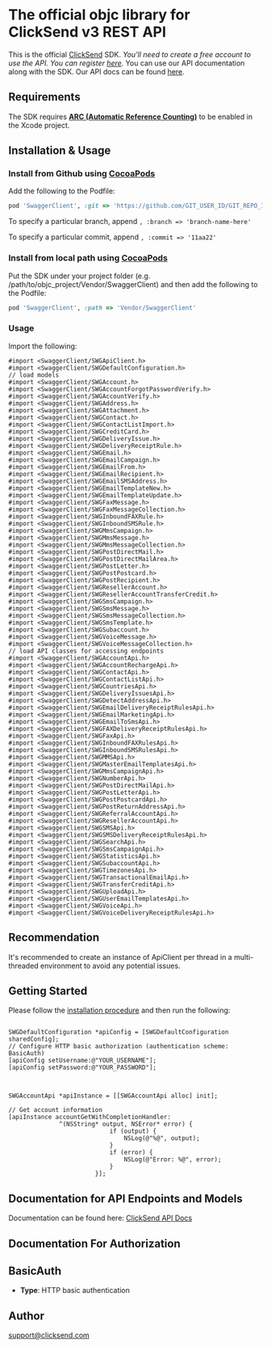 # The official objc library for ClickSend v3 REST API

 This is the official [ClickSend](https://clicksend.com) SDK.  *You'll need to create a free account to use the API. You can register [here](https://www.clicksend.com/signup).*  You can use our API documentation along with the SDK. Our API docs can be found [here](https://developers.clicksend.com). 

## Requirements

The SDK requires [**ARC (Automatic Reference Counting)**](http://stackoverflow.com/questions/7778356/how-to-enable-disable-automatic-reference-counting) to be enabled in the Xcode project.

## Installation & Usage
### Install from Github using [CocoaPods](https://cocoapods.org/)

Add the following to the Podfile:

```ruby
pod 'SwaggerClient', :git => 'https://github.com/GIT_USER_ID/GIT_REPO_ID.git'
```

To specify a particular branch, append `, :branch => 'branch-name-here'`

To specify a particular commit, append `, :commit => '11aa22'`

### Install from local path using [CocoaPods](https://cocoapods.org/)

Put the SDK under your project folder (e.g. /path/to/objc_project/Vendor/SwaggerClient) and then add the following to the Podfile:

```ruby
pod 'SwaggerClient', :path => 'Vendor/SwaggerClient'
```

### Usage

Import the following:

```objc
#import <SwaggerClient/SWGApiClient.h>
#import <SwaggerClient/SWGDefaultConfiguration.h>
// load models
#import <SwaggerClient/SWGAccount.h>
#import <SwaggerClient/SWGAccountForgotPasswordVerify.h>
#import <SwaggerClient/SWGAccountVerify.h>
#import <SwaggerClient/SWGAddress.h>
#import <SwaggerClient/SWGAttachment.h>
#import <SwaggerClient/SWGContact.h>
#import <SwaggerClient/SWGContactListImport.h>
#import <SwaggerClient/SWGCreditCard.h>
#import <SwaggerClient/SWGDeliveryIssue.h>
#import <SwaggerClient/SWGDeliveryReceiptRule.h>
#import <SwaggerClient/SWGEmail.h>
#import <SwaggerClient/SWGEmailCampaign.h>
#import <SwaggerClient/SWGEmailFrom.h>
#import <SwaggerClient/SWGEmailRecipient.h>
#import <SwaggerClient/SWGEmailSMSAddress.h>
#import <SwaggerClient/SWGEmailTemplateNew.h>
#import <SwaggerClient/SWGEmailTemplateUpdate.h>
#import <SwaggerClient/SWGFaxMessage.h>
#import <SwaggerClient/SWGFaxMessageCollection.h>
#import <SwaggerClient/SWGInboundFAXRule.h>
#import <SwaggerClient/SWGInboundSMSRule.h>
#import <SwaggerClient/SWGMmsCampaign.h>
#import <SwaggerClient/SWGMmsMessage.h>
#import <SwaggerClient/SWGMmsMessageCollection.h>
#import <SwaggerClient/SWGPostDirectMail.h>
#import <SwaggerClient/SWGPostDirectMailArea.h>
#import <SwaggerClient/SWGPostLetter.h>
#import <SwaggerClient/SWGPostPostcard.h>
#import <SwaggerClient/SWGPostRecipient.h>
#import <SwaggerClient/SWGResellerAccount.h>
#import <SwaggerClient/SWGResellerAccountTransferCredit.h>
#import <SwaggerClient/SWGSmsCampaign.h>
#import <SwaggerClient/SWGSmsMessage.h>
#import <SwaggerClient/SWGSmsMessageCollection.h>
#import <SwaggerClient/SWGSmsTemplate.h>
#import <SwaggerClient/SWGSubaccount.h>
#import <SwaggerClient/SWGVoiceMessage.h>
#import <SwaggerClient/SWGVoiceMessageCollection.h>
// load API classes for accessing endpoints
#import <SwaggerClient/SWGAccountApi.h>
#import <SwaggerClient/SWGAccountRechargeApi.h>
#import <SwaggerClient/SWGContactApi.h>
#import <SwaggerClient/SWGContactListApi.h>
#import <SwaggerClient/SWGCountriesApi.h>
#import <SwaggerClient/SWGDeliveryIssuesApi.h>
#import <SwaggerClient/SWGDetectAddressApi.h>
#import <SwaggerClient/SWGEmailDeliveryReceiptRulesApi.h>
#import <SwaggerClient/SWGEmailMarketingApi.h>
#import <SwaggerClient/SWGEmailToSmsApi.h>
#import <SwaggerClient/SWGFAXDeliveryReceiptRulesApi.h>
#import <SwaggerClient/SWGFaxApi.h>
#import <SwaggerClient/SWGInboundFAXRulesApi.h>
#import <SwaggerClient/SWGInboundSMSRulesApi.h>
#import <SwaggerClient/SWGMMSApi.h>
#import <SwaggerClient/SWGMasterEmailTemplatesApi.h>
#import <SwaggerClient/SWGMmsCampaignApi.h>
#import <SwaggerClient/SWGNumberApi.h>
#import <SwaggerClient/SWGPostDirectMailApi.h>
#import <SwaggerClient/SWGPostLetterApi.h>
#import <SwaggerClient/SWGPostPostcardApi.h>
#import <SwaggerClient/SWGPostReturnAddressApi.h>
#import <SwaggerClient/SWGReferralAccountApi.h>
#import <SwaggerClient/SWGResellerAccountApi.h>
#import <SwaggerClient/SWGSMSApi.h>
#import <SwaggerClient/SWGSMSDeliveryReceiptRulesApi.h>
#import <SwaggerClient/SWGSearchApi.h>
#import <SwaggerClient/SWGSmsCampaignApi.h>
#import <SwaggerClient/SWGStatisticsApi.h>
#import <SwaggerClient/SWGSubaccountApi.h>
#import <SwaggerClient/SWGTimezonesApi.h>
#import <SwaggerClient/SWGTransactionalEmailApi.h>
#import <SwaggerClient/SWGTransferCreditApi.h>
#import <SwaggerClient/SWGUploadApi.h>
#import <SwaggerClient/SWGUserEmailTemplatesApi.h>
#import <SwaggerClient/SWGVoiceApi.h>
#import <SwaggerClient/SWGVoiceDeliveryReceiptRulesApi.h>

```

## Recommendation

It's recommended to create an instance of ApiClient per thread in a multi-threaded environment to avoid any potential issues.

## Getting Started

Please follow the [installation procedure](#installation--usage) and then run the following:

```objc

SWGDefaultConfiguration *apiConfig = [SWGDefaultConfiguration sharedConfig];
// Configure HTTP basic authorization (authentication scheme: BasicAuth)
[apiConfig setUsername:@"YOUR_USERNAME"];
[apiConfig setPassword:@"YOUR_PASSWORD"];



SWGAccountApi *apiInstance = [[SWGAccountApi alloc] init];

// Get account information
[apiInstance accountGetWithCompletionHandler: 
              ^(NSString* output, NSError* error) {
                            if (output) {
                                NSLog(@"%@", output);
                            }
                            if (error) {
                                NSLog(@"Error: %@", error);
                            }
                        }];

```

## Documentation for API Endpoints and Models

Documentation can be found here: [ClickSend API Docs](https://developers.clicksend.com/docs/)

## Documentation For Authorization


## BasicAuth

- **Type**: HTTP basic authentication


## Author

support@clicksend.com


